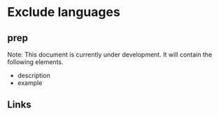 # Exclude languages

## prep

Note: This document is currently under development. It will contain the following elements.

- description
- example

## Links
